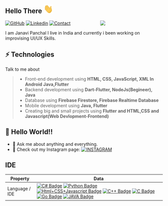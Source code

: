<!-- https://github.com/coderjojo/creative-profile-readme -->
<!--
<img src="https://firebasestorage.googleapis.com/v0/b/jaimit-ba495.appspot.com/o/Github-Data%2FUI.png?alt=media&token=05cd5cd6-73ff-4cc8-bae9-dc414d44f55d" width="100%" height="470">
 -->
 
<h2> Hello There <img src="https://raw.githubusercontent.com/ABSphreak/ABSphreak/master/gifs/Hi.gif" width="30px"></h2>

<img align="right" src="https://github.com/rajput2107/rajput2107/blob/master/Assets/Developer.gif" width='200'/>

[![GitHub](https://img.shields.io/badge/SUPPORT%20AT-GITHUB-blue?style=for-the-badge&logo=github)](https://github.com/Janavi25/Janavi25/) [![Linkedin](https://img.shields.io/badge/MY%20PROFILE-Linkedin-blue?style=for-the-badge&logo=github)](https://www.linkedin.com/in/janavi-panchal-2565151bb/) 
 [![Contact](https://img.shields.io/badge/CONTACT-GMAIL-yellow?style=for-the-badge&logo=gmail&logoColor=white)](mailto:janavip81@gmail.com)
 
I am Janavi Panchal
I live in India and currently i been working on improvising UI/UX Skills. 

## ⚡ Technologies
Talk to me about

> * Front-end development using **HTML, CSS, JavaScript, XML In Android Java,Flutter**<br>
> * Backend development using **Dart-Flutter, NodeJs(Begineer), Java**<br>
> * Database using **Firebase Firestore, Firebase Realtime Database**<br>
> * Mobile development using **Java, Flutter**<br>
> * Creating big and small projects using **Flutter and HTML,CSS and Javascript(Web Devlopment-Frontend)**<br>


## 🤔 Hello World!! 
- 💬 Ask me about anything and everything.
- 🎯 Check out my Instagram page: [![INSTAGRAM](https://img.shields.io/badge/FOLLOW%20ME-INSTAGRAM-blueviolet?style=flat-square&logo=Instagram&logoColor=white)](https://www.instagram.com/janavi_25/?hl=en)


## IDE

Property                 | Data  
-------------------------|------
Language / IDE           | [![C# Badge](https://img.shields.io/badge/-Visual%20Studio-239120?style=flat&logo=C-Sharp&logoColor=white)](https://github.com/search?l=C%23&q=user%3Azmcx16&type=Repositories) [![Python Badge](https://img.shields.io/badge/-PyCharm-3776AB?style=flat&logo=Python&logoColor=white)](https://github.com/search?l=Python&q=user%3Azmcx16&type=Repositories) [![Html+CSS+Javascript Badge](https://img.shields.io/badge/-Visual%20Studio%20Code-F7DF1E?style=flat&logo=Javascript&logoColor=white)](https://github.com/search?l=JavaScript&q=user%3Azmcx16&type=Repositories) [![C++ Badge](https://img.shields.io/badge/-Visual%20Studio-00599C?style=flat&logo=C%2B%2B&logoColor=white)](https://github.com/search?q=user%3Azmcx16&type=Repositories) [![C Badge](https://img.shields.io/badge/-Visual%20Studio-A8B9CC?style=flat&logo=C&logoColor=white)](https://github.com/search?q=user%3Azmcx16&type=Repositories) [![Go Badge](https://img.shields.io/badge/-Visual%20Studio%20Code-00ADD8?style=flat&logo=Go&logoColor=white)](https://github.com/search?l=Go&q=user%3Azmcx16&type=Repositories) [![JAVA Badge](https://img.shields.io/badge/-Eclipse-007396?style=flat&logo=JAVA&logoColor=white)](https://github.com/search?q=user%3Azmcx16&type=Repositories)

<!--
**Janavi25/Janavi25** is a ✨ _special_ ✨ repository because its `README.md` (this file) appears on your GitHub profile.

Here are some ideas to get you started:

- 🔭 I’m currently working on ...
- 🌱 I’m currently learning ...
- 👯 I’m looking to collaborate on ...
- 🤔 I’m looking for help with ...
- 💬 Ask me about ...
- 📫 How to reach me: ...
- 😄 Pronouns: ...
- ⚡ Fun fact: ...
-->
